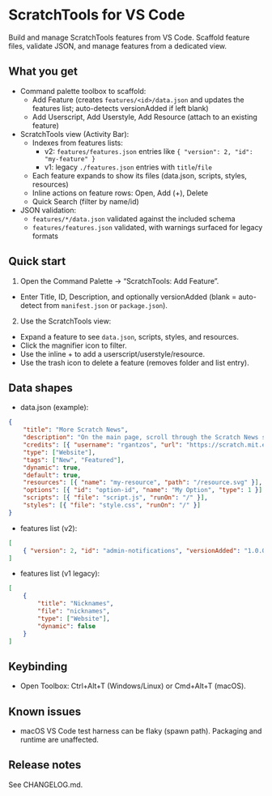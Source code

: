 # ScratchTools for VS Code

Build and manage ScratchTools features from VS Code. Scaffold feature files, validate JSON, and manage features from a dedicated view.

## What you get

- Command palette toolbox to scaffold:
	- Add Feature (creates `features/<id>/data.json` and updates the features list; auto-detects versionAdded if left blank)
	- Add Userscript, Add Userstyle, Add Resource (attach to an existing feature)
- ScratchTools view (Activity Bar):
	- Indexes from features lists:
		- v2: `features/features.json` entries like `{ "version": 2, "id": "my-feature" }`
		- v1: legacy `./features.json` entries with `title`/`file`
	- Each feature expands to show its files (data.json, scripts, styles, resources)
	- Inline actions on feature rows: Open, Add (+), Delete
	- Quick Search (filter by name/id)
- JSON validation:
	- `features/*/data.json` validated against the included schema
	- `features/features.json` validated, with warnings surfaced for legacy formats

## Quick start

1) Open the Command Palette → “ScratchTools: Add Feature”.
- Enter Title, ID, Description, and optionally versionAdded (blank = auto-detect from `manifest.json` or `package.json`).

2) Use the ScratchTools view:
- Expand a feature to see `data.json`, scripts, styles, and resources.
- Click the magnifier icon to filter.
- Use the inline + to add a userscript/userstyle/resource.
- Use the trash icon to delete a feature (removes folder and list entry).

## Data shapes

- data.json (example):

```json
{
	"title": "More Scratch News",
	"description": "On the main page, scroll through the Scratch News section and load more results.",
	"credits": [{ "username": "rgantzos", "url": "https://scratch.mit.edu/users/rgantzos/" }],
	"type": ["Website"],
	"tags": ["New", "Featured"],
	"dynamic": true,
	"default": true,
	"resources": [{ "name": "my-resource", "path": "/resource.svg" }],
	"options": [{ "id": "option-id", "name": "My Option", "type": 1 }],
	"scripts": [{ "file": "script.js", "runOn": "/" }],
	"styles": [{ "file": "style.css", "runOn": "/" }]
}
```

- features list (v2):

```json
[
	{ "version": 2, "id": "admin-notifications", "versionAdded": "1.0.0" }
]
```

- features list (v1 legacy):

```json
[
	{
		"title": "Nicknames",
		"file": "nicknames",
		"type": ["Website"],
		"dynamic": false
	}
]
```

## Keybinding

- Open Toolbox: Ctrl+Alt+T (Windows/Linux) or Cmd+Alt+T (macOS).

## Known issues

- macOS VS Code test harness can be flaky (spawn path). Packaging and runtime are unaffected.

## Release notes

See CHANGELOG.md.
